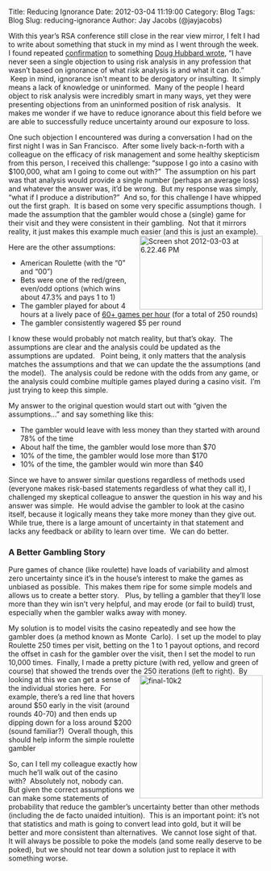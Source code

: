 Title: Reducing Ignorance
Date:  2012-03-04 11:19:00
Category: Blog
Tags: Blog
Slug: reducing-ignorance
Author: Jay Jacobs (@jayjacobs)

<p>With this year&rsquo;s RSA conference still close in the rear view mirror, I felt I had to write about something that stuck in my mind as I went through the week.&nbsp; I found repeated <a href="http://en.wikipedia.org/wiki/Confirmation_bias">confirmation</a> to something <a href="https://www.societyinforisk.org/content/doug-hubbard-subject-matter-expertise-vs-expertise-risk-analysis">Doug Hubbard wrote</a>, &ldquo;I have never seen a single objection to using risk analysis in any profession that wasn&rsquo;t based on ignorance of what risk analysis is and what it can do.&rdquo; &nbsp;Keep in mind, ignorance isn&#39;t meant to be derogatory or insulting. &nbsp;It simply means a lack of knowledge or uninformed. &nbsp;Many of the people I heard object to risk analysis were incredibly smart in many ways, yet they were presenting objections from an uninformed position of risk analysis. &nbsp; It makes me wonder if we have to reduce ignorance about this field before we are able to successfully reduce uncertainty around our exposure to loss. &nbsp;</p>
<p>One such objection I encountered was during a conversation I had on the first night I was in San Francisco.&nbsp; After some lively back-n-forth with a colleague on the efficacy of risk management and some healthy skepticism from this person, I received this challenge: &ldquo;suppose I go into a casino with $100,000, what am I going to come out with?&rdquo;&nbsp; The assumption on his part was that analysis would provide a single number (perhaps an average loss) and whatever the answer was, it&rsquo;d be wrong.&nbsp; But my response was simply, &ldquo;what if I produce a distribution?&rdquo;&nbsp; And so, for this challenge I have whipped out the first graph.&nbsp; It is based on some very specific assumptions though.&nbsp; I made the assumption that the gambler would chose a (single) game for their visit and they were consistent in their gambling.&nbsp; Not that it mirrors reality, it just makes this example much easier (and this is just an example).&nbsp;&nbsp; <a href="/images/roulette1.png"><img align="right" alt="Screen shot 2012-03-03 at 6.22.46 PM" border="0" height="146" src="/images/roulette1.png" style="background-image: none; border-right-width: 0px; padding-left: 0px; padding-right: 0px; display: inline; float: right; border-top-width: 0px; border-bottom-width: 0px; border-left-width: 0px; padding-top: 0px" title="Screen shot 2012-03-03 at 6.22.46 PM" width="244" /></a></p>
<p>Here are the other assumptions:</p>
<ul>
	<li>
		American Roulette (with the &ldquo;0&rdquo; and &ldquo;00&rdquo;)</li>
	<li>
		Bets were one of the red/green, even/odd options (which wins about 47.3% and pays 1&nbsp;to 1)</li>
	<li>
		The gambler played for about 4 hours at a lively pace of <a href="http://www.mahalo.com/answers/on-average-how-many-times-per-hour-does-single-roulette-wheel-spin">60+ games per hour</a> (for a total of 250 rounds)</li>
	<li>
		The gambler consistently wagered $5 per round</li>
</ul>
<p>I know these would probably not match reality, but that&rsquo;s okay.&nbsp; The assumptions are clear and the analysis could be updated as the assumptions are updated.&nbsp;&nbsp; Point being, it only matters that the analysis matches the assumptions and that we can update the the assumptions (and the model). &nbsp;The analysis could be redone with the odds from any game, or the analysis could combine multiple games played during a casino visit.&nbsp; I&rsquo;m just trying to keep this simple.</p>
<p>My answer to the original question would start out with &ldquo;given the assumptions&hellip;&rdquo; and say something like this:</p>
<ul>
	<li>
		The gambler would leave with less money than they started with around 78% of the time</li>
	<li>
		About half the time, the gambler would lose more than $70</li>
	<li>
		10% of the time, the gambler would lose more than $170</li>
	<li>
		10% of the time, the gambler would win more than $40</li>
</ul>
<p>Since we have to answer similar questions regardless of methods used (everyone makes risk-based statements regardless of what they call it), I challenged my skeptical colleague to answer the question in his way and his answer was simple.&nbsp; He would advise the gambler to look at the casino itself, because it logically means they take more money than they give out.&nbsp;&nbsp; While true, there is a large amount of uncertainty in that statement and lacks any feedback or ability to learn over time.&nbsp; We can do better.</p>
<h3>
	A Better Gambling Story</h3>
<p>Pure games of chance (like roulette) have loads of variability and almost zero uncertainty since it&rsquo;s in the house&rsquo;s interest to make the games as unbiased as possible.&nbsp; This makes them ripe for some simple models and allows us to create a better story.&nbsp;&nbsp; Plus, by telling a gambler that they&rsquo;ll lose more than they win isn&rsquo;t very helpful, and may erode (or fail to build) trust, especially when the gambler walks away with money.&nbsp;</p>
<p>My solution is to model visits the casino repeatedly and see how the gambler does (a method known as Monte&nbsp; Carlo).&nbsp; I set up the model to play Roulette 250 times per visit, betting on the 1 to 1 payout options, and record the offset in cash for the gambler over the visit, then I set the model to run 10,000 times.&nbsp; Finally, I made a pretty picture (with red, yellow and green of course) that showed the trends over the 250 iterations (left to right).&nbsp; By looking at this we <a href="/images/final-10k2.png"><img align="right" alt="final-10k2" border="0" height="244" src="/images/final-10k2_thumb.png" style="background-image: none; border-right-width: 0px; padding-left: 0px; padding-right: 0px; display: inline; float: right; border-top-width: 0px; border-bottom-width: 0px; border-left-width: 0px; padding-top: 0px" title="final-10k2" width="244" /></a>can get a sense of the individual stories here.&nbsp; For example, there&rsquo;s a red line that hovers around $50 early in the visit (around rounds 40-70) and then ends up dipping down for a loss around $200 (sound familiar?)&nbsp; Overall though, this should help inform the simple roulette gambler</p>
<p>So, can I tell my colleague exactly how much he&rsquo;ll walk out of the casino with?&nbsp; Absolutely not, nobody can.&nbsp; But given the correct assumptions we can make some statements of probability that reduce the gambler&rsquo;s uncertainty better than other methods (including the de facto unaided intuition).&nbsp; This is an important point: it&rsquo;s not that statistics and math is going to convert lead into gold, but it will be better and more consistent than alternatives.&nbsp; We cannot lose sight of that.&nbsp; It will always be possible to poke the models (and some really deserve to be poked), but we should not tear down a solution just to replace it with something worse.&nbsp;</p>


